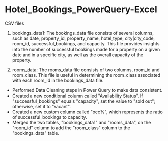 # Hotel_Bookings_PowerQuery-Excel
 CSV files
 1. bookings_data1: The bookings_data file consists of several columns, such as date, property_id, property_name, hotel_type, city|city_code, room_id, successful_bookings, and capacity. This file provides insights into the number of successful bookings made for a property on a given date and in a specific city, as well as the overall capacity of the property.

2. rooms_data: The rooms_data file consists of two columns, room_id and room_class. This file is useful in determining the room_class associated with each room_id in the bookings_data file.

- Performed Data Cleaning steps in Power Query to make data consistent.
- Created a new conditional column called "Availability Status". If "successful_bookings" equals "capacity", set the value to "sold out"; otherwise, set it to "vacant".
- Created a new custom column called "occ%", which represents the ratio of successful_bookings to capacity. 
- Merged the two tables, "bookings_data1" and "rooms_data", on the "room_id" column to add the "room_class" column to the "bookings_data" table.
